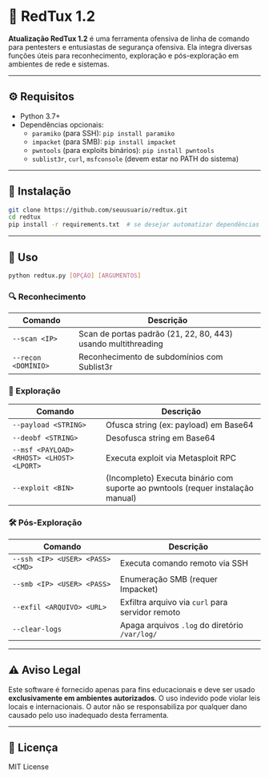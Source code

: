 # 🔴 RedTux 1.2

**Atualização RedTux 1.2** é uma ferramenta ofensiva de linha de comando para pentesters e entusiastas de segurança ofensiva. Ela integra diversas funções úteis para reconhecimento, exploração e pós-exploração em ambientes de rede e sistemas.

---

## ⚙️ Requisitos

- Python 3.7+
- Dependências opcionais:
  - `paramiko` (para SSH): `pip install paramiko`
  - `impacket` (para SMB): `pip install impacket`
  - `pwntools` (para exploits binários): `pip install pwntools`
  - `sublist3r`, `curl`, `msfconsole` (devem estar no PATH do sistema)

---

## 🧪 Instalação

```bash
git clone https://github.com/seuusuario/redtux.git
cd redtux
pip install -r requirements.txt  # se desejar automatizar dependências
```

---

## 🚀 Uso

```bash
python redtux.py [OPÇÃO] [ARGUMENTOS]
```

### 🔍 Reconhecimento

| Comando | Descrição |
|--------|-----------|
| `--scan <IP>` | Scan de portas padrão (21, 22, 80, 443) usando multithreading |
| `--recon <DOMÍNIO>` | Reconhecimento de subdomínios com Sublist3r |

### 🎯 Exploração

| Comando | Descrição |
|--------|-----------|
| `--payload <STRING>` | Ofusca string (ex: payload) em Base64 |
| `--deobf <STRING>` | Desofusca string em Base64 |
| `--msf <PAYLOAD> <RHOST> <LHOST> <LPORT>` | Executa exploit via Metasploit RPC |
| `--exploit <BIN>` | (Incompleto) Executa binário com suporte ao pwntools (requer instalação manual) |

### 🛠 Pós-Exploração

| Comando | Descrição |
|--------|-----------|
| `--ssh <IP> <USER> <PASS> <CMD>` | Executa comando remoto via SSH |
| `--smb <IP> <USER> <PASS>` | Enumeração SMB (requer Impacket) |
| `--exfil <ARQUIVO> <URL>` | Exfiltra arquivo via `curl` para servidor remoto |
| `--clear-logs` | Apaga arquivos `.log` do diretório `/var/log/` |

---

## ⚠️ Aviso Legal

Este software é fornecido apenas para fins educacionais e deve ser usado **exclusivamente em ambientes autorizados**. O uso indevido pode violar leis locais e internacionais. O autor não se responsabiliza por qualquer dano causado pelo uso inadequado desta ferramenta.

---

## 📄 Licença

MIT License

